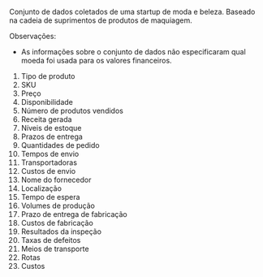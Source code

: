 Conjunto de dados coletados de uma startup de moda e beleza. Baseado na cadeia de suprimentos de produtos de maquiagem.

Observações: 

- As informações sobre o conjunto de dados não especificaram qual moeda foi usada para os valores financeiros.

1. Tipo de produto
2. SKU
3. Preço
4. Disponibilidade
5. Número de produtos vendidos
6. Receita gerada
7. Níveis de estoque
8. Prazos de entrega
9. Quantidades de pedido
10. Tempos de envio
11. Transportadoras
12. Custos de envio
13. Nome do fornecedor
14. Localização
15. Tempo de espera
16. Volumes de produção
17. Prazo de entrega de fabricação
18. Custos de fabricação
19. Resultados da inspeção
20. Taxas de defeitos
21. Meios de transporte
22. Rotas
23. Custos

